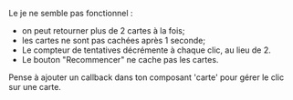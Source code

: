 Le je ne semble pas fonctionnel :

- on peut retourner plus de 2 cartes à la fois;
- les cartes ne sont pas cachées après 1 seconde;
- Le compteur de tentatives décrémente à chaque clic, au lieu de 2.
- Le bouton "Recommencer" ne cache pas les cartes.

Pense à ajouter un callback dans ton composant 'carte' pour gérer le clic sur une carte.
